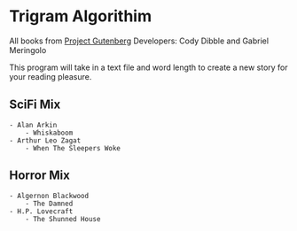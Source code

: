 # Trigram Algorithim

All books from [Project Gutenberg](https://www.gutenberg.org)
Developers: Cody Dibble and Gabriel Meringolo

This program will take in a text file and word length to create a new story for your reading pleasure.

## SciFi Mix
    - Alan Arkin
        - Whiskaboom
    - Arthur Leo Zagat
        - When The Sleepers Woke

## Horror Mix
    - Algernon Blackwood
        - The Damned
    - H.P. Lovecraft
        - The Shunned House